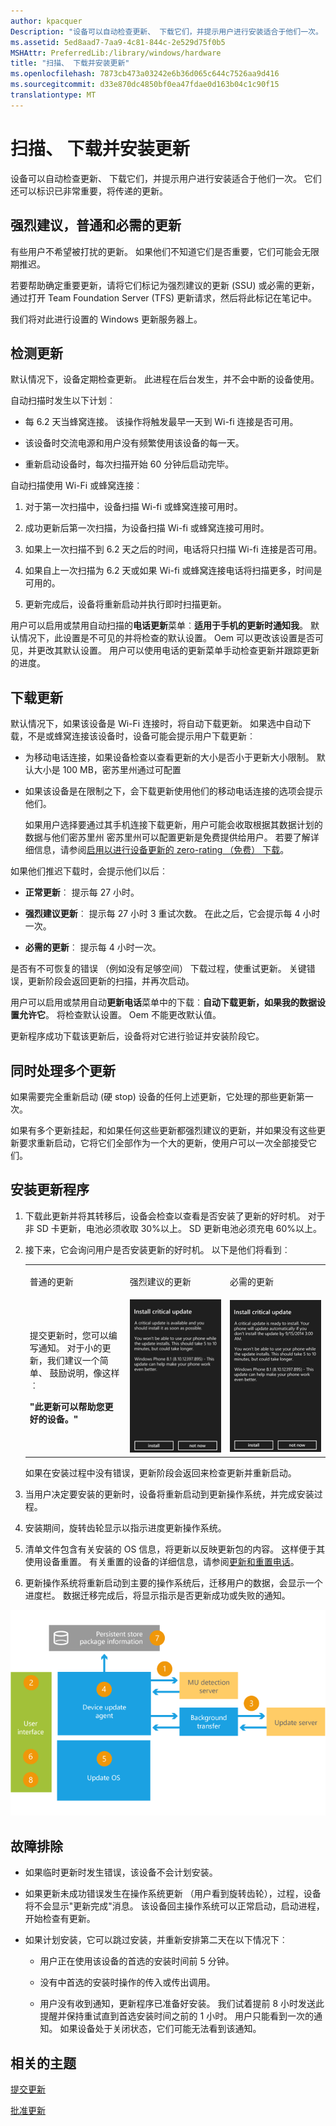 ```yaml
---
author: kpacquer
Description: "设备可以自动检查更新、 下载它们，并提示用户进行安装适合于他们一次。 它们还可以标识已非常重要，将传递的更新。"
ms.assetid: 5ed8aad7-7aa9-4c81-844c-2e529d75f0b5
MSHAttr: PreferredLib:/library/windows/hardware
title: "扫描、 下载并安装更新"
ms.openlocfilehash: 7873cb473a03242e6b36d065c644c7526aa9d416
ms.sourcegitcommit: d33e870dc4850bf0ea47fdae0d163b04c1c90f15
translationtype: MT
---
```

# <a name="scan-download-and-install-updates"></a>扫描、 下载并安装更新


设备可以自动检查更新、 下载它们，并提示用户进行安装适合于他们一次。 它们还可以标识已非常重要，将传递的更新。

## <a name="span-idnormalstronglysuggestedandmandatoryupdatesspanspan-idnormalstronglysuggestedandmandatoryupdatesspanspan-idnormalstronglysuggestedandmandatoryupdatesspannormal-strongly-suggested-and-mandatory-updates"></a><span id="Normal__strongly_suggested__and_mandatory_updates"></span><span id="normal__strongly_suggested__and_mandatory_updates"></span><span id="NORMAL__STRONGLY_SUGGESTED__AND_MANDATORY_UPDATES"></span>强烈建议，普通和必需的更新


有些用户不希望被打扰的更新。 如果他们不知道它们是否重要，它们可能会无限期推迟。

若要帮助确定重要更新，请将它们标记为强烈建议的更新 (SSU) 或必需的更新，通过打开 Team Foundation Server (TFS) 更新请求，然后将此标记在笔记中。

我们将对此进行设置的 Windows 更新服务器上。

## <a name="span-iddetectingupdatesspanspan-iddetectingupdatesspanspan-iddetectingupdatesspandetecting-updates"></a><span id="Detecting_updates"></span><span id="detecting_updates"></span><span id="DETECTING_UPDATES"></span>检测更新


默认情况下，设备定期检查更新。 此进程在后台发生，并不会中断的设备使用。

自动扫描时发生以下计划︰

-   每 6.2 天当蜂窝连接。 该操作将触发最早一天到 Wi-fi 连接是否可用。

-   该设备时交流电源和用户没有频繁使用该设备的每一天。

-   重新启动设备时，每次扫描开始 60 分钟后启动完毕。

自动扫描使用 Wi-Fi 或蜂窝连接︰

1.  对于第一次扫描中，设备扫描 Wi-fi 或蜂窝连接可用时。

2.  成功更新后第一次扫描，为设备扫描 Wi-fi 或蜂窝连接可用时。

3.  如果上一次扫描不到 6.2 天之后的时间，电话将只扫描 Wi-fi 连接是否可用。

4.  如果自上一次扫描为 6.2 天或如果 Wi-fi 或蜂窝连接电话将扫描更多，时间是可用的。

5.  更新完成后，设备将重新启动并执行即时扫描更新。

用户可以启用或禁用自动扫描的**电话更新**菜单︰**适用于手机的更新时通知我**。 默认情况下，此设置是不可见的并将检查的默认设置。 Oem 可以更改该设置是否可见，并更改其默认设置。 用户可以使用电话的更新菜单手动检查更新并跟踪更新的进度。

## <a name="span-iddownloadingupdatesspanspan-iddownloadingupdatesspanspan-iddownloadingupdatesspandownloading-updates"></a><span id="Downloading_updates"></span><span id="downloading_updates"></span><span id="DOWNLOADING_UPDATES"></span>下载更新


默认情况下，如果该设备是 Wi-Fi 连接时，将自动下载更新。 如果选中自动下载，不是或蜂窝连接该设备时，设备可能会提示用户下载更新︰

-   为移动电话连接，如果设备检查以查看更新的大小是否小于更新大小限制。 默认大小是 100 MB，密苏里州通过可配置

-   如果该设备是在限制之下，会下载更新使用他们的移动电话连接的选项会提示他们。

    如果用户选择要通过其手机连接下载更新，用户可能会收取根据其数据计划的数据与他们密苏里州 密苏里州可以配置更新是免费提供给用户。 若要了解详细信息，请参阅[启用以进行设备更新的 zero-rating （免费） 下载](enable-zero-rating--no-charge--downloads-for-device-updates.md)。

如果他们推迟下载时，会提示他们以后︰

-   **正常更新**︰ 提示每 27 小时。

-   **强烈建议更新**︰ 提示每 27 小时 3 重试次数。 在此之后，它会提示每 4 小时一次。

-   **必需的更新**︰ 提示每 4 小时一次。

是否有不可恢复的错误 （例如没有足够空间） 下载过程，使重试更新。 关键错误，更新阶段会返回更新的扫描，并再次启动。

用户可以启用或禁用自动**更新电话**菜单中的下载︰**自动下载更新，如果我的数据设置允许它**。 将检查默认设置。 Oem 不能更改默认值。

更新程序成功下载该更新后，设备将对它进行验证并安装阶段它。

## <a name="span-iddealingwithmultipleupdatesatoncespanspan-iddealingwithmultipleupdatesatoncespanspan-iddealingwithmultipleupdatesatoncespandealing-with-multiple-updates-at-once"></a><span id="Dealing_with_multiple_updates_at_once"></span><span id="dealing_with_multiple_updates_at_once"></span><span id="DEALING_WITH_MULTIPLE_UPDATES_AT_ONCE"></span>同时处理多个更新


如果需要完全重新启动 (硬 stop) 设备的任何上述更新，它处理的那些更新第一次。

如果有多个更新挂起，和如果任何这些更新都强烈建议的更新，并如果没有这些更新要求重新启动，它将它们全部作为一个大的更新，使用户可以一次全部接受它们。

## <a name="span-idinstallinganupdatespanspan-idinstallinganupdatespanspan-idinstallinganupdatespaninstalling-an-update"></a><span id="Installing_an_update"></span><span id="installing_an_update"></span><span id="INSTALLING_AN_UPDATE"></span>安装更新程序


1.  下载此更新并将其转移后，设备会检查以查看是否安装了更新的好时机。 对于非 SD 卡更新，电池必须收取 30%以上。 SD 更新电池必须充电 60%以上。
2.  接下来，它会询问用户是否安装更新的好时机。 以下是他们将看到︰

    <table>
    <colgroup>
    <col width="33%" />
    <col width="33%" />
    <col width="33%" />
    </colgroup>
    <tbody>
    <tr class="odd">
    <td align="left"><p>普通的更新</p></td>
    <td align="left"><p>强烈建议的更新</p></td>
    <td align="left"><p>必需的更新</p></td>
    </tr>
    <tr class="even">
    <td align="left"><p>提交更新时，您可以编写通知。 对于小的更新，我们建议一个简单、 鼓励说明，像这样︰</p>
    <p><strong>&quot;此更新可以帮助您更好的设备。&quot;</strong></p></td>
    <td align="left"><img src="images/oem-update-notification-criticalupdate.png" alt="Screenshot of a notification: &quot;Install critical update: A critical update is available and you should install it as soon as possible.&quot;" /></td>
    <td align="left"><img src="images/oem-update-notification-mandatoryupdate.png" alt="Screenshot of a notification: &quot;Install critical update: A critical update is ready to install. Your phone will update automatically if you don&#39;t install the update by tomorrow at 3:00 a.m.&quot;" /></td>
    </tr>
    </tbody>
    </table>

     

    如果在安装过程中没有错误，更新阶段会返回来检查更新并重新启动。

3.  当用户决定要安装的更新时，设备将重新启动到更新操作系统，并完成安装过程。

4.  安装期间，旋转齿轮显示以指示进度更新操作系统。

5.  清单文件包含有关安装的 OS 信息，将更新以反映更新包的内容。 这样便于其使用设备重置。 有关重置的设备的详细信息，请参阅[更新和重置电话](updates-and-resetting-the-phone.md)。

6.  更新操作系统将重新启动到主要的操作系统后，迁移用户的数据，会显示一个进度栏。 数据迁移完成后，将显示指示是否更新成功或失败的通知。

![更新过程关系图](images/oem-update-overview.png)

## <a name="span-idtroubleshootingspanspan-idtroubleshootingspanspan-idtroubleshootingspantroubleshooting"></a><span id="Troubleshooting"></span><span id="troubleshooting"></span><span id="TROUBLESHOOTING"></span>故障排除


-   如果临时更新时发生错误，该设备不会计划安装。

-   如果更新未成功错误发生在操作系统更新 （用户看到旋转齿轮），过程，设备将不会显示"更新完成"消息。 该设备回主操作系统可以正常启动，启动进程，开始检查有更新。

-   如果计划安装，它可以跳过安装，并重新安排第二天在以下情况下︰

    -   用户正在使用该设备的首选的安装时间前 5 分钟。

    -   没有中首选的安装时操作的传入或传出调用。

    -   用户没有收到通知，更新程序已准备好安装。 我们试着提前 8 小时发送此提醒并保持重试直到首选安装时间之前的 1 小时。 用户只能看到一次的通知。 如果设备处于关闭状态，它们可能无法看到该通知。

## <a name="span-idrelatedtopicsspanrelated-topics"></a><span id="related_topics"></span>相关的主题


[提交更新](submit-an-update.md)

[批准更新](approve-an-update.md)

 

 






